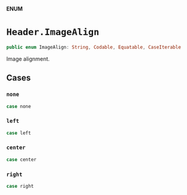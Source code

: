 **ENUM**

# `Header.ImageAlign`

```swift
public enum ImageAlign: String, Codable, Equatable, CaseIterable
```

Image alignment.

## Cases
### `none`

```swift
case none
```

### `left`

```swift
case left
```

### `center`

```swift
case center
```

### `right`

```swift
case right
```
